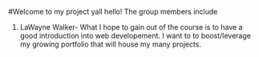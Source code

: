 #Welcome to my project yall hello!
The group members include
1. LaWayne Walker- What I hope to gain out of the course is to have a good introduction into web developement. I want to to boost/leverage my growing portfolio that will house my many projects.
